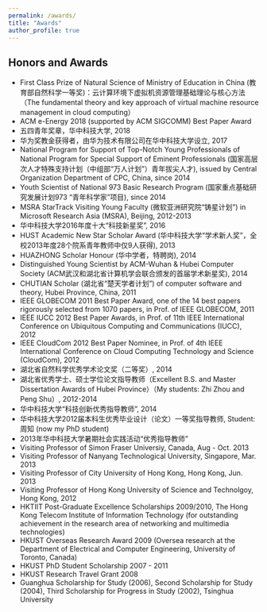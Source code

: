```yaml
---
permalink: /awards/
title: "Awards"
author_profile: true
---
```


## Honors and Awards

* First Class Prize of Natural Science of Ministry of Education in China (教育部自然科学一等奖)：云计算环境下虚拟机资源管理基础理论与核心方法（The fundamental theory and key approach of virtual machine resource management in cloud computing）
* ACM e-Energy 2018 (supported by ACM SIGCOMM) Best Paper Award
* 五四青年奖章，华中科技大学, 2018
* 华为奖教金获得者，由华为技术有限公司在华中科技大学设立, 2017
* National Program for Support of Top-Notch Young Professionals of National Program for Special Support of Eminent Professionals (国家高层次人才特殊支持计划（中组部“万人计划”）青年拔尖人才), issued by Central Organization Department of CPC, China, since 2014
* Youth Scientist of National 973 Basic Research Program (国家重点基础研究发展计划973 “青年科学家”项目), since 2014
* MSRA StarTrack Visiting Young Faculty (微软亚洲研究院“铸星计划”) in Microsoft Research Asia (MSRA), Beijing, 2012-2013
* 华中科技大学2016年度十大“科技新星奖”, 2016
* HUST Academic New Star Scholar Award (华中科技大学“学术新人奖”，全校2013年度28个院系青年教师中仅9人获得), 2013
* HUAZHONG Scholar Honour (华中学者，特聘岗), 2014
* Distinguished Young Scientist by ACM-Wuhan & Hubei Computer Society (ACM武汉和湖北省计算机学会联合颁发的首届学术新星奖), 2014
* CHUTIAN Scholar (湖北省“楚天学者计划”) of computer software and theory, Hubei Province, China, 2011
* IEEE GLOBECOM 2011 Best Paper Award, one of the 14 best papers rigorously selected from 1070 papers, in Prof. of IEEE GLOBECOM, 2011
* IEEE IUCC 2012 Best Paper Awards, in Prof. of 11th IEEE International Conference on Ubiquitous Computing and Communications (IUCC), 2012
* IEEE CloudCom 2012 Best Paper Nominee, in Prof. of 4th IEEE International Conference on Cloud Computing Technology and Science (CloudCom), 2012
* 湖北省自然科学优秀学术论文奖（二等奖）, 2014
* 湖北省优秀学士、硕士学位论文指导教师（Excellent B.S. and Master Dissertation Awards of Hubei Province）（My students: Zhi Zhou and Peng Shu）, 2012-2014
* 华中科技大学“科技创新优秀指导教师”, 2014
* 华中科技大学2012届本科生优秀毕业设计（论文）一等奖指导教师, Student: 周知 (now my PhD student)
* 2013年华中科技大学暑期社会实践活动“优秀指导教师”
* Visiting Professor of Simon Fraser Universiy, Canada, Aug - Oct. 2013
* Visiting Professor of Nanyang Technological University, Singapore, Mar. 2013
* Visiting Professor of City University of Hong Kong, Hong Kong, Jun. 2013
* Visiting Professor of Hong Kong University of Science and Technolgoy, Hong Kong, 2012
* HKTIIT Post-Graduate Excellence Scholarships 2009/2010, The Hong Kong Telecom Institute of Information Technology (for outstanding achievement in the research area of networking and multimedia technologies)
* HKUST Overseas Research Award 2009 (Oversea research at the Department of Electrical and Computer Engineering, University of Toronto, Canada)
* HKUST PhD Student Scholarship 2007 - 2011
* HKUST Research Travel Grant 2008
* Guanghua Scholarship for Study (2006), Second Scholarship for Study (2004), Third Scholarship for Progress in Study (2002), Tsinghua University
